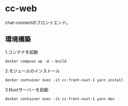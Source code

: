 # cc-web
chat-connectのフロントエンド。

## 環境構築
1.コンテナを起動
```
docker compose up -d --build
```
2.モジュールのインストール
```
docker container exec -it cc-front-nuxt-1 yarn install
```
3.Nuxtサーバーを起動
```
docker container exec -it cc-front-nuxt-1 yarn dev
```
